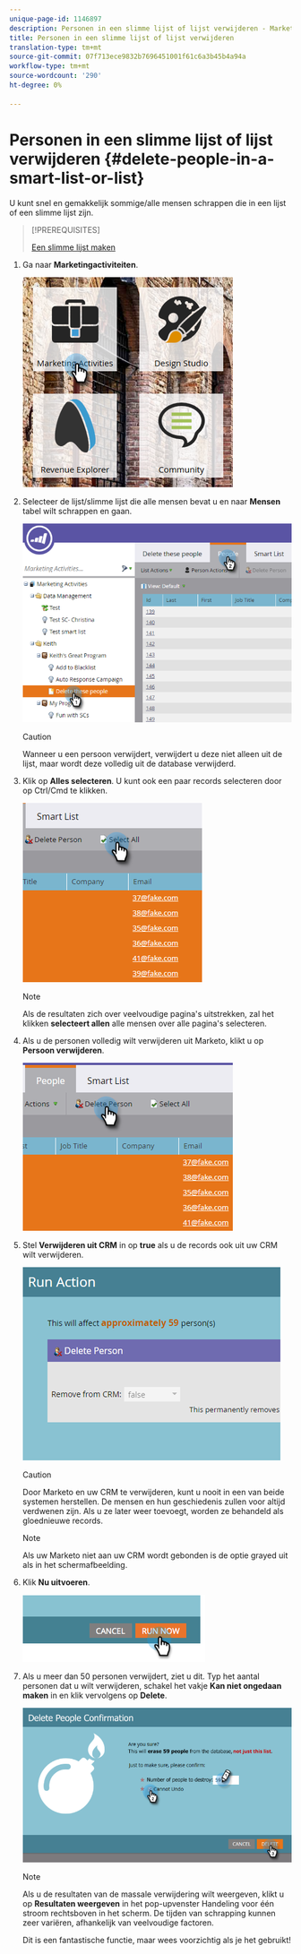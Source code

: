```yaml
---
unique-page-id: 1146897
description: Personen in een slimme lijst of lijst verwijderen - Marketo Docs - Productdocumentatie
title: Personen in een slimme lijst of lijst verwijderen
translation-type: tm+mt
source-git-commit: 07f713ece9832b7696451001f61c6a3b45b4a94a
workflow-type: tm+mt
source-wordcount: '290'
ht-degree: 0%

---
```



# Personen in een slimme lijst of lijst verwijderen {#delete-people-in-a-smart-list-or-list}

U kunt snel en gemakkelijk sommige/alle mensen schrappen die in een lijst of een slimme lijst zijn.

>[!PREREQUISITES]
>
>[Een slimme lijst maken](/help/marketo/product-docs/core-marketo-concepts/smart-lists-and-static-lists/creating-a-smart-list/create-a-smart-list.md)

1. Ga naar **Marketingactiviteiten**.

   ![](assets/ma-1.png)

1. Selecteer de lijst/slimme lijst die alle mensen bevat u en naar **Mensen** tabel wilt schrappen en gaan.

   ![](assets/two-1.png)

   >[!CAUTION]
   >
   >Wanneer u een persoon verwijdert, verwijdert u deze niet alleen uit de lijst, maar wordt deze volledig uit de database verwijderd.

1. Klik op **Alles selecteren**. U kunt ook een paar records selecteren door op Ctrl/Cmd te klikken.

   ![](assets/three-1.png)

   >[!NOTE]
   >
   >Als de resultaten zich over veelvoudige pagina&#39;s uitstrekken, zal het klikken **selecteert allen** alle mensen over alle pagina&#39;s selecteren.

1. Als u de personen volledig wilt verwijderen uit Marketo, klikt u op **Persoon verwijderen**.

   ![](assets/four-1.png)

1. Stel **Verwijderen uit CRM** in op **true** als u de records ook uit uw CRM wilt verwijderen.

   ![](assets/five.png)

   >[!CAUTION]
   >
   >Door Marketo en uw CRM te verwijderen, kunt u nooit in een van beide systemen herstellen. De mensen en hun geschiedenis zullen voor altijd verdwenen zijn. Als u ze later weer toevoegt, worden ze behandeld als gloednieuwe records.

   >[!NOTE]
   >
   >Als uw Marketo niet aan uw CRM wordt gebonden is de optie grayed uit als in het schermafbeelding.

1. Klik **Nu uitvoeren**.

   ![](assets/image2014-9-24-13-3a0-3a3.png)

1. Als u meer dan 50 personen verwijdert, ziet u dit. Typ het aantal personen dat u wilt verwijderen, schakel het vakje **Kan niet ongedaan maken** in en klik vervolgens op **Delete**.

   ![](assets/seven.png)

   >[!NOTE]
   >
   >Als u de resultaten van de massale verwijdering wilt weergeven, klikt u op **Resultaten weergeven** in het pop-upvenster Handeling voor één stroom rechtsboven in het scherm. De tijden van schrapping kunnen zeer variëren, afhankelijk van veelvoudige factoren.

   Dit is een fantastische functie, maar wees voorzichtig als je het gebruikt!
